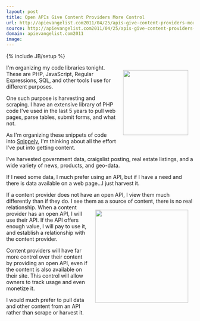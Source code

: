 ```yaml
---
layout: post
title: Open APIs Give Content Providers More Control
url: http://apievangelist.com2011/04/25/apis-give-content-providers-more-control/
source: http://apievangelist.com2011/04/25/apis-give-content-providers-more-control/
domain: apievangelist.com2011
image: 
---
```

{% include JB/setup %}
<img style="padding: 15px;" src="http://kinlane-productions.s3.amazonaws.com/scraping.jpg" alt="" width="175" align="right" />I'm organizing my code libraries tonight. These are PHP, JavaScript, Regular Expressions, SQL, and other tools I use for different purposes.<p></p>
One such purpose is harvesting and scraping.  I have an extensive library of PHP code I've used in the last 5 years to pull web pages, parse tables, submit forms, and what not.<p></p>
As I'm organizing these snippets of code into <a title="Snippely" href="http://code.google.com/p/snippely/">Snippely</a>, I'm thinking about all the effort I've put into getting content.<p></p>
I've harvested government data, craigslist posting, real estate listings, and a wide variety of news, products, and geo-data.<p></p>
If I need some data, I much prefer using an API, but if I have a need and there is data available on a web page...I just harvest it.<p></p>
If a content provider does not have an open API, I view them much differently than if they do.  I see them as a source of content, there is no real relationship.
<img style="padding: 15px;" src="http://kinlane-productions.s3.amazonaws.com/harvesting.jpg" alt="" width="250" align="right" />
When a content provider has an open API, I will use their API.  If the API offers enough value, I will pay to use it, and establish a relationship with the content provider.<p></p>
Content providers will have far more control over their content by providing an open API, even if the content is also available on their site.  This control will allow owners to track usage and even monetize it.<p></p>
I would much prefer to pull data and other content from an API rather than scrape or harvest it.
